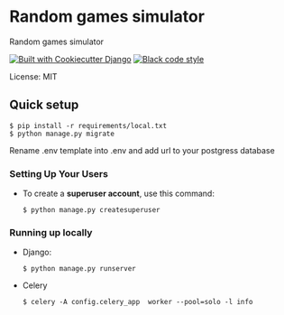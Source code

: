 # Random games simulator

Random games simulator

[![Built with Cookiecutter Django](https://img.shields.io/badge/built%20with-Cookiecutter%20Django-ff69b4.svg?logo=cookiecutter)](https://github.com/cookiecutter/cookiecutter-django/)
[![Black code style](https://img.shields.io/badge/code%20style-black-000000.svg)](https://github.com/ambv/black)

License: MIT

## Quick setup

    $ pip install -r requirements/local.txt
    $ python manage.py migrate

Rename .env template into .env and add url to your postgress database
### Setting Up Your Users

- To create a **superuser account**, use this command:

      $ python manage.py createsuperuser

### Running up locally

- Django:

      $ python manage.py runserver

- Celery

      $ celery -A config.celery_app  worker --pool=solo -l info
